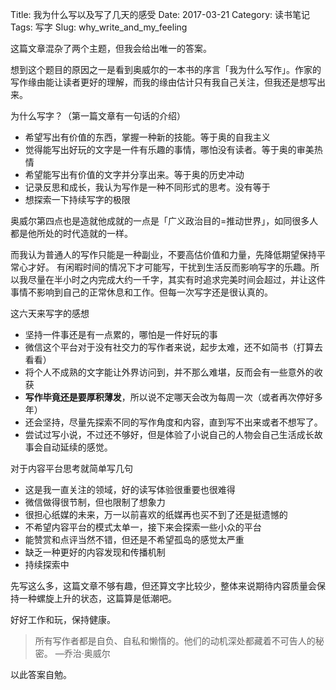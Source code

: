 Title: 我为什么写以及写了几天的感受
Date: 2017-03-21
Category: 读书笔记
Tags: 写字
Slug: why_write_and_my_feeling

这篇文章混杂了两个主题，但我会给出唯一的答案。

想到这个题目的原因之一是看到奥威尔的一本书的序言「我为什么写作」。作家的写作缘由能让读者更好的理解，而我的缘由估计只有我自己关注，但我还是想写出来。

为什么写字？（第一篇文章有一句话的介绍）
- 希望写出有价值的东西，掌握一种新的技能。等于奥的自我主义
- 觉得能写出好玩的文字是一件有乐趣的事情，哪怕没有读者。等于奥的审美热情
- 希望能写出有价值的文字并分享出来。等于奥的历史冲动
- 记录反思和成长，我认为写作是一种不同形式的思考。没有等于
- 想探索一下持续写字的极限

奥威尔第四点也是造就他成就的一点是「广义政治目的=推动世界」，如同很多人都是他所处的时代造就的一样。

而我认为普通人的写作只能是一种副业，不要高估价值和力量，先降低期望保持平常心才好。
有闲暇时间的情况下才可能写，干扰到生活反而影响写字的乐趣。所以我尽量在半小时之内完成大约一千字，其实有时追求完美时间会超过，并让这件事情不影响到自己的正常休息和工作。但每一次写字还是很认真的。

这六天来写字的感想
- 坚持一件事还是有一点累的，哪怕是一件好玩的事
- 微信这个平台对于没有社交力的写作者来说，起步太难，还不如简书（打算去看看）
- 将个人不成熟的文字能让外界访问到，并不那么难堪，反而会有一些意外的收获
- **写作毕竟还是要厚积薄发**，所以说不定哪天会改为每周一次（或者再次停好多年）
- 还会坚持，尽量先探索不同的写作角度和内容，直到写不出来或者不想写了。
- 尝试过写小说，不过还不够好，但是体验了小说自己的人物会自己生活成长故事会自动延续的感觉。

对于内容平台思考就简单写几句
- 这是我一直关注的领域，好的读写体验很重要也很难得
- 微信做得很节制，但也限制了想象力
- 很担心纸媒的未来，万一以前喜欢的纸媒再也买不到了还是挺遗憾的
- 不希望内容平台的模式太单一，接下来会探索一些小众的平台
- 能赞赏和点评当然不错，但还是不希望孤岛的感觉太严重
- 缺乏一种更好的内容发现和传播机制
- 持续探索中

先写这么多，这篇文章不够有趣，但还算文字比较少，整体来说期待内容质量会保持一种螺旋上升的状态，这篇算是低潮吧。

好好工作和玩，保持健康。

> 所有写作者都是自负、自私和懒惰的。他们的动机深处都藏着不可告人的秘密。 —乔治·奥威尔

以此答案自勉。
